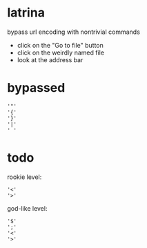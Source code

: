 # latrina
bypass url encoding with nontrivial commands

* click on the "Go to file" button
* click on the weirdly named file
* look at the address bar

# bypassed
```
'"'
'{'
'}'
'|'
' '
```

# todo
rookie level:
```
'<'
'>'
```

god-like level:
```
'$'
';'
'<'
'>'
```
